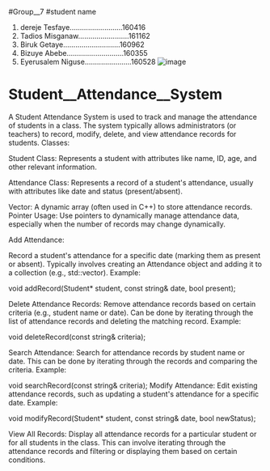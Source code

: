 
#Group__7
#student name


1. dereje Tesfaye..........................160416
2. Tadios Misganaw.........................161162
3. Biruk Getaye............................160962
4. Bizuye Abebe............................160355
5. Eyerusalem Niguse.......................160528
![image](https://github.com/user-attachments/assets/c00dfce5-ae09-4ca4-a0a1-37db4a398ef6)


# Student__Attendance__System


 A Student Attendance System is used to track and manage the attendance of students in a class.
The system typically allows administrators (or teachers) to record, modify, delete, and 
view attendance records for students.
Classes:

Student Class:
Represents a student with attributes like name, ID, age, and other relevant information.

Attendance Class: Represents a record of a student's attendance, 
usually with attributes like date and status (present/absent).

Vector:
A dynamic array (often used in C++) to store attendance records.
Pointer Usage:
Use pointers to dynamically manage attendance data,
especially when the number of records may change dynamically.

Add Attendance:

Record a student's attendance for a specific date (marking them as present or absent).
Typically involves creating an Attendance object and adding it to a collection (e.g., std::vector).
Example:

void addRecord(Student* student, const string& date, bool present);

Delete Attendance Records:
Remove attendance records based on certain criteria (e.g., student name or date).
Can be done by iterating through the list of attendance records and deleting 
the matching record.
Example:

void deleteRecord(const string& criteria);


Search Attendance:
Search for attendance records by student name or date.
This can be done by iterating through the records and 
comparing the criteria.
Example:

void searchRecord(const string& criteria);
Modify Attendance:
Edit existing attendance records, such as updating a student's
attendance for a specific date.
Example:

void modifyRecord(Student* student, const string& date, bool newStatus);

View All Records:
Display all attendance records for a particular student or for all students in the class.
This can involve iterating through the attendance records and filtering or
displaying them based on certain conditions.
